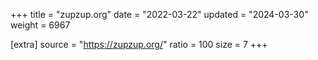 +++
title = "zupzup.org"
date = "2022-03-22"
updated = "2024-03-30"
weight = 6967

[extra]
source = "https://zupzup.org/"
ratio = 100
size = 7
+++
